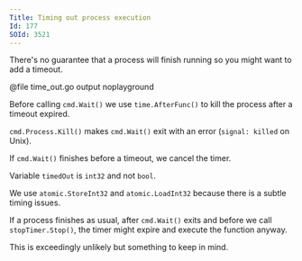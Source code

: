 ```yaml
---
Title: Timing out process execution
Id: 177
SOId: 3521
---
```


There's no guarantee that a process will finish running so you might want to add a timeout.

@file time_out.go output noplayground

Before calling `cmd.Wait()` we use `time.AfterFunc()` to kill the process after a timeout expired.

`cmd.Process.Kill()` makes `cmd.Wait()` exit with an error (`signal: killed` on Unix).

If `cmd.Wait()` finishes before a timeout, we cancel the timer.

Variable `timedOut` is `int32` and not `bool`.

We use `atomic.StoreInt32` and `atomic.LoadInt32` because there is a subtle timing issues.

If a process finishes as usual, after `cmd.Wait()` exits and before we call `stopTimer.Stop()`, the timer might expire and execute the function anyway.

This is exceedingly unlikely but something to keep in mind.

